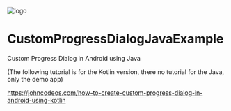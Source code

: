 ![logo](https://i.imgur.com/Dv73hCk.png)
# CustomProgressDialogJavaExample
Custom Progress Dialog in Android using Java

(The following tutorial is for the Kotlin version, there no tutorial for the Java, only the demo app)

https://johncodeos.com/how-to-create-custom-progress-dialog-in-android-using-kotlin
